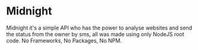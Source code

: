 # Midnight

Midnight it's a simple API who has the power to analyse websites and send the status from the owner by sms, all was made using only NodeJS root code. No Frameworks, No Packages, No NPM.
